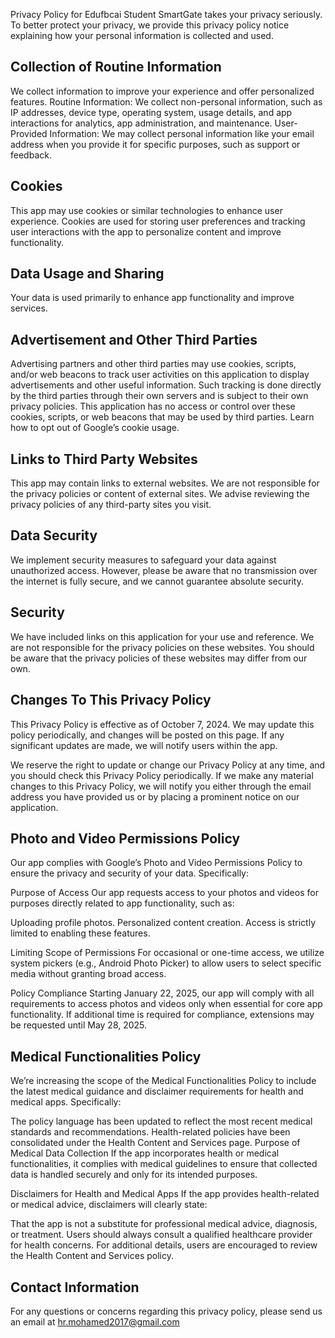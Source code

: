 Privacy Policy for Edufbcai Student
SmartGate takes your privacy seriously. To better protect your privacy, we provide this privacy policy notice explaining how your personal information is collected and used.

## Collection of Routine Information

We collect information to improve your experience and offer personalized features.
Routine Information: We collect non-personal information, such as IP addresses, device type, operating system, usage details, and app interactions for analytics, app administration, and maintenance.
User-Provided Information: We may collect personal information like your email address when you provide it for specific purposes, such as support or feedback.

## Cookies

This app may use cookies or similar technologies to enhance user experience. Cookies are used for storing user preferences and tracking user interactions with the app to personalize content and improve functionality.

##  Data Usage and Sharing

Your data is used primarily to enhance app functionality and improve services.

## Advertisement and Other Third Parties

Advertising partners and other third parties may use cookies, scripts, and/or web beacons to track user activities on this application to display advertisements and other useful information. Such tracking is done directly by the third parties through their own servers and is subject to their own privacy policies. This application has no access or control over these cookies, scripts, or web beacons that may be used by third parties. Learn how to opt out of Google’s cookie usage.

## Links to Third Party Websites

This app may contain links to external websites. We are not responsible for the privacy policies or content of external sites. We advise reviewing the privacy policies of any third-party sites you visit.
##  Data Security

We implement security measures to safeguard your data against unauthorized access. However, please be aware that no transmission over the internet is fully secure, and we cannot guarantee absolute security.

## Security

We have included links on this application for your use and reference. We are not responsible for the privacy policies on these websites. You should be aware that the privacy policies of these websites may differ from our own.

## Changes To This Privacy Policy

This Privacy Policy is effective as of October 7, 2024. We may update this policy periodically, and changes will be posted on this page. If any significant updates are made, we will notify users within the app.

We reserve the right to update or change our Privacy Policy at any time, and you should check this Privacy Policy periodically. If we make any material changes to this Privacy Policy, we will notify you either through the email address you have provided us or by placing a prominent notice on our application.

## Photo and Video Permissions Policy

Our app complies with Google’s Photo and Video Permissions Policy to ensure the privacy and security of your data. Specifically:

Purpose of Access
Our app requests access to your photos and videos for purposes directly related to app functionality, such as:

Uploading profile photos.
Personalized content creation.
Access is strictly limited to enabling these features.

Limiting Scope of Permissions
For occasional or one-time access, we utilize system pickers (e.g., Android Photo Picker) to allow users to select specific media without granting broad access.

Policy Compliance
Starting January 22, 2025, our app will comply with all requirements to access photos and videos only when essential for core app functionality. If additional time is required for compliance, extensions may be requested until May 28, 2025.

## Medical Functionalities Policy
We’re increasing the scope of the Medical Functionalities Policy to include the latest medical guidance and disclaimer requirements for health and medical apps. Specifically:

The policy language has been updated to reflect the most recent medical standards and recommendations.
Health-related policies have been consolidated under the Health Content and Services page.
Purpose of Medical Data Collection
If the app incorporates health or medical functionalities, it complies with medical guidelines to ensure that collected data is handled securely and only for its intended purposes.

Disclaimers for Health and Medical Apps
If the app provides health-related or medical advice, disclaimers will clearly state:

That the app is not a substitute for professional medical advice, diagnosis, or treatment.
Users should always consult a qualified healthcare provider for health concerns.
For additional details, users are encouraged to review the Health Content and Services policy.


## Contact Information

For any questions or concerns regarding this privacy policy, please send us an email at hr.mohamed2017@gmail.com
